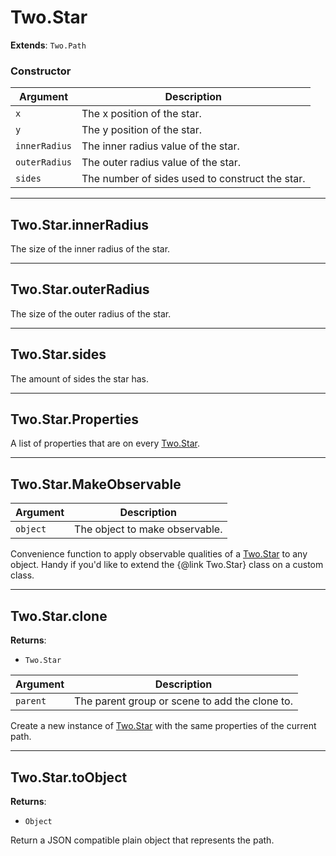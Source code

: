 # Two.Star


__Extends__: `Two.Path`





### Constructor


| Argument | Description |
| ---- | ----------- |
| `x` | The x position of the star. |
| `y` | The y position of the star. |
| `innerRadius` | The inner radius value of the star. |
| `outerRadius` | The outer radius value of the star. |
| `sides` | The number of sides used to construct the star. |



---

<div class="instance">

## Two.Star.innerRadius






The size of the inner radius of the star.









</div>



---

<div class="instance">

## Two.Star.outerRadius






The size of the outer radius of the star.









</div>



---

<div class="instance">

## Two.Star.sides






The amount of sides the star has.









</div>



---

<div class="static">

## Two.Star.Properties






A list of properties that are on every [Two.Star](/documentation/star).









</div>



---

<div class="static">

## Two.Star.MakeObservable








| Argument | Description |
| ---- | ----------- |
| `object` | The object to make observable. |


Convenience function to apply observable qualities of a [Two.Star](/documentation/star) to any object. Handy if you'd like to extend the {@link Two.Star} class on a custom class.



</div>



---

<div class="instance">

## Two.Star.clone


__Returns__:



+ `Two.Star`











| Argument | Description |
| ---- | ----------- |
| `parent` | The parent group or scene to add the clone to. |


Create a new instance of [Two.Star](/documentation/star) with the same properties of the current path.



</div>



---

<div class="instance">

## Two.Star.toObject


__Returns__:



+ `Object`













Return a JSON compatible plain object that represents the path.



</div>



